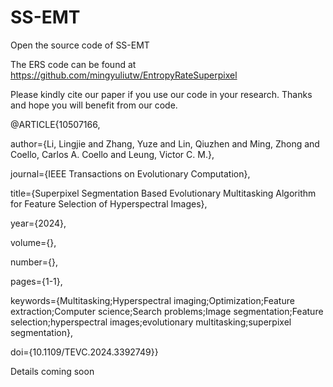 # SS-EMT
Open the source code of SS-EMT

The ERS code can be found at https://github.com/mingyuliutw/EntropyRateSuperpixel 

Please kindly cite our paper if you use our code in your research. Thanks and hope you will benefit from our code.

@ARTICLE{10507166,

  author={Li, Lingjie and Zhang, Yuze and Lin, Qiuzhen and Ming, Zhong and Coello, Carlos A. Coello and Leung, Victor C. M.},
  
  journal={IEEE Transactions on Evolutionary Computation}, 
  
  title={Superpixel Segmentation Based Evolutionary Multitasking Algorithm for Feature Selection of Hyperspectral Images}, 
  
  year={2024},
  
  volume={},
  
  number={},
  
  pages={1-1},
  
  keywords={Multitasking;Hyperspectral imaging;Optimization;Feature extraction;Computer science;Search problems;Image segmentation;Feature selection;hyperspectral images;evolutionary multitasking;superpixel segmentation},
  
  doi={10.1109/TEVC.2024.3392749}}

Details coming soon
